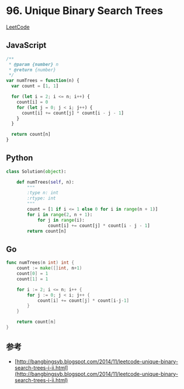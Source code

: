 # 96. Unique Binary Search Trees

[LeetCode](https://leetcode.com/problems/unique-binary-search-trees/)

## JavaScript

```js
/**
 * @param {number} n
 * @return {number}
 */
var numTrees = function(n) {
  var count = [1, 1]

  for (let i = 2; i <= n; i++) {
    count[i] = 0
    for (let j = 0; j < i; j++) {
      count[i] += count[j] * count[i - j - 1]
    }
  }

  return count[n]
}
```

## Python

```py
class Solution(object):

    def numTrees(self, n):
        """
        :type n: int
        :rtype: int
        """
        count = [1 if i <= 1 else 0 for i in range(n + 1)]
        for i in range(2, n + 1):
            for j in range(i):
                count[i] += count[j] * count[i - j - 1]
        return count[n]
```

## Go

```go
func numTrees(n int) int {
	count := make([]int, n+1)
	count[0] = 1
	count[1] = 1

	for i := 2; i <= n; i++ {
		for j := 0; j < i; j++ {
			count[i] += count[j] * count[i-j-1]
		}
	}

	return count[n]
}
```

## 参考

- [http://bangbingsyb.blogspot.com/2014/11/leetcode-unique-binary-search-trees-i-ii.html](http://bangbingsyb.blogspot.com/2014/11/leetcode-unique-binary-search-trees-i-ii.html)
